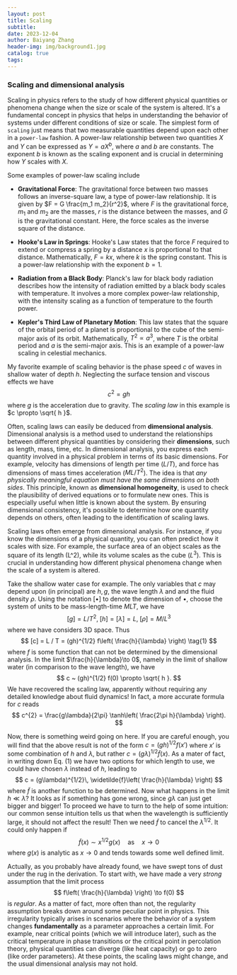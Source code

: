 ```yaml
---
layout: post
title: Scaling
subtitle: 
date: 2023-12-04
author: Baiyang Zhang
header-img: img/background1.jpg
catalog: true
tags:
---
```


### Scaling and dimensional analysis

Scaling in physics refers to the study of how different physical quantities or phenomena change when the size or scale of the system is altered. It's a fundamental concept in physics that helps in understanding the behavior of systems under different conditions of size or scale. The simplest form of `scaling` just means that two measurable quantities depend upon each other in a `power-law` fashion. A power-law relationship between two quantities $X$ and $Y$ can be expressed as $Y = aX^b$, where $a$ and $b$ are constants. The exponent $b$ is known as the scaling exponent and is crucial in determining how $Y$ scales with $X$.

Some examples of power-law scaling include

- **Gravitational Force**: The gravitational force between two masses follows an inverse-square law, a type of power-law relationship. It is given by $F = G \frac{m_1 m_2}{r^2}$, where $F$ is the gravitational force, $m_1$ and $m_2$ are the masses, $r$ is the distance between the masses, and $G$ is the gravitational constant. Here, the force scales as the inverse square of the distance.

- **Hooke's Law in Springs**: Hooke's Law states that the force $F$ required to extend or compress a spring by a distance $x$ is proportional to that distance. Mathematically, $F = kx$, where $k$ is the spring constant. This is a power-law relationship with the exponent $b = 1$.

- **Radiation from a Black Body**: Planck's law for black body radiation describes how the intensity of radiation emitted by a black body scales with temperature. It involves a more complex power-law relationship, with the intensity scaling as a function of temperature to the fourth power.

- **Kepler's Third Law of Planetary Motion**: This law states that the square of the orbital period of a planet is proportional to the cube of the semi-major axis of its orbit. Mathematically, $T^2 \propto a^3$, where $T$ is the orbital period and $a$ is the semi-major axis. This is an example of a power-law scaling in celestial mechanics.

My favorite example of scaling behavior is the phase speed $c$ of waves in shallow water of depth $h$. Neglecting the surface tension and viscous effects we have
$$
c^{2}=gh
$$
where $g$ is the acceleration due to gravity. The *scaling law* in this example is $c \propto \sqrt{ h }$. 

Often, scaling laws can easily be deduced from **dimensional analysis**. Dimensional analysis is a method used to understand the relationships between different physical quantities by considering their **dimensions**, such as length, mass, time, etc. In dimensional analysis, you express each quantity involved in a physical problem in terms of its basic dimensions. For example, velocity has dimensions of length per time ($L / T$), and force has dimensions of mass times acceleration ($ML/T^2$). The idea is that *any physically meaningful equation must have the same dimensions on both sides*. This principle, known as **dimensional homogeneity**, is used to check the plausibility of derived equations or to formulate new ones. This is especially useful when little is known about the system. By ensuring dimensional consistency, it's possible to determine how one quantity depends on others, often leading to the identification of scaling laws.

Scaling laws often emerge from dimensional analysis. For instance, if you know the dimensions of a physical quantity, you can often predict how it scales with size. For example, the surface area of an object scales as the square of its length (L^2), while its volume scales as the cube ($L^3$). This is crucial in understanding how different physical phenomena change when the scale of a system is altered. 

Take the shallow water case for example. The only variables that $c$ may depend upon (in principal) are $h, g$, the wave length $\lambda$ and and the fluid density $\rho$. Using the notation $[\bullet]$ to denote the dimension of $\bullet$, choose the system of units to be mass-length-time $MLT$, we have
$$
[g] = L / T^{2},\; [h] = [\lambda]=L,\; [\rho] = M / L^{3}
$$
where we have considers 3D space. Thus
$$
[c] = L / T = (gh)^{1/2} f\left( \frac{h}{\lambda} \right)
\tag{1}
$$
where $f$ is some function that can not be determined by the dimensional analysis. In the limit $\frac{h}{\lambda}\to 0$, namely in the limit of shallow water (in comparison to the wave length), we have 
$$
c ~ (gh)^{1/2} f(0) \propto \sqrt{ h }.
$$
We have recovered the scaling law, apparently without requiring any detailed knowledge about fluid dynamics! In fact, a more accurate formula for $c$ reads
$$
c^{2} = \frac{g\lambda}{2\pi} \tanh\left( \frac{2\pi h}{\lambda} \right).
$$

Now, there is something weird going on here. If you are careful enough, you will find that the above result is not of the form $c=(gh)^{1/2} f(x')$ where $x'$ is some combination of $h$ and $\lambda$, but rather $c=(g\lambda)^{1/2} \widetilde{f}(x)$. As a mater of fact, in writing down Eq. (1) we have two options for which length to use, we could have chosen $\lambda$ instead of $h$, leading to 
$$
c = (g\lambda)^{1/2}\, \widetilde{f}\left( \frac{h}{\lambda} \right)
$$
where $\widetilde{f}$ is another function to be determined. Now what happens in the limit $h\ll \lambda$? It looks as if something has gone wrong, since $g\lambda$ can just get bigger and bigger! To proceed we have to turn to the help of some intuition:  our common sense intuition tells us that when the wavelength is sufficiently large, it should not affect the result! Then we need $\tilde{f}$ to cancel the $\lambda^{1/2}$. It could only happen if 
$$
\widetilde{f}(x) \sim x^{1/2} g(x) \quad  \text{as} \quad  x\to 0
$$
where $g(x)$ is analytic as $x\to 0$ and tends towards some well defined limit. 


Actually, as you probably have already found,  we have swept tons of dust under the rug in the derivation. To start with, we have made a very *strong* assumption that the limit process
$$
f\left( \frac{h}{\lambda} \right) \to f(0)
$$
is *regular*. As a matter of fact, more often than not, the regularity assumption breaks down around some peculiar point in physics. This irregularity typically arises in scenarios where the behavior of a system changes **fundamentally** as a parameter approaches a certain limit. For example, near critical points (which we will introduce later), such as the critical temperature in phase transitions or the critical point in percolation theory, physical quantities can diverge (like heat capacity) or go to zero (like order parameters). At these points, the scaling laws might change, and the usual dimensional analysis may not hold.

